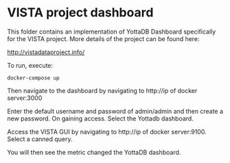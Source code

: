 # VISTA project dashboard

This folder contains an implementation of YottaDB Dashboard specifically for the VISTA project. More details of the project can be found here:

 http://vistadataproject.info/

To run, execute:

    docker-compose up

Then navigate to the dashboard by navigating to http://ip of docker server:3000

Enter the default username and password of admin/admin and then create a new password. On gaining access. Select the Yottadb dashboard.

Access the VISTA GUI by navigating to http://ip of docker server:9100. Select a canned query. 

You will then see the metric changed the YottaDB dashboard.
